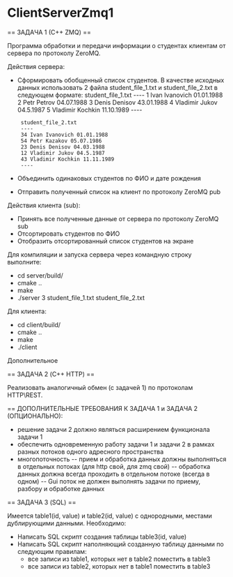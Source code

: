 # ClientServerZmq1

 == ЗАДАЧА 1 (С++ ZMQ) == 

Программа обработки и передачи информации о студентах клиентам от сервера по протоколу ZeroMQ.

Действия сервера:
 - Сформировать обобщенный список студентов. В качестве исходных данных использовать 2 файла student_file_1.txt и student_file_2.txt в следующем формате:
        student_file_1.txt
        ----
        1 Ivan Ivanovich 01.01.1988
        2 Petr Petrov 04.07.1988
        3 Denis Denisov 43.01.1988
        4 Vladimir Jukov 04.5.1987
        5 Vladimir Kochkin 11.10.1989
        ----
    
        student_file_2.txt
        ----
        34 Ivan Ivanovich 01.01.1988
        54 Petr Kazakov 05.07.1986
        23 Denis Denisov 04.03.1988
        12 Vladimir Jukov 04.5.1987
        43 Vladimir Kochkin 11.11.1989
        ----
 - Объединить одинаковых студентов по ФИО и дате рождения
 - Отправить полученный список на клиент по протоколу ZeroMQ pub
 
Действия клиента (sub):
 - Принять все полученные данные от сервера по протоколу ZeroMQ sub
 - Отсортировать студентов по ФИО
 - Отобразить отсортированный список студентов на экране

Для компиляции и запуска сервера через командную строку выполнитe:
 -  cd server/build/
 -  cmake ..
 -  make
 -  ./server 3 student_file_1.txt student_file_2.txt 

Для клиента:
 -  cd client/build/
 -  cmake ..
 -  make
 -  ./client

Дополнительное 

 == ЗАДАЧА 2 (C++ HTTP) ==

Реализовать аналогичный обмен (с задачей 1) по протоколам HTTP\REST.

 == ДОПОЛНИТЕЛЬНЫЕ ТРЕБОВАНИЯ К ЗАДАЧА 1 и ЗАДАЧА 2 (ОПЦИОНАЛЬНО):
 - решение задачи 2 должно являться расширением функционала задачи 1
 - обеспечить одновременную работу задачи 1 и задачи 2 в рамках разных потоков одного адресного пространства
 - многопоточность
  -- прием и обработка данных должны выполняться в отдельных потоках (для http свой, для zmq свой)
  -- обработка данных должна всегда проходить в отдельном потоке (всегда в одном)
  -- Gui поток не должен выполнять задачи по приему, разбору и обработке данных

 == ЗАДАЧА 3 (SQL) ==

Имеется table1(id, value) и table2(id, value) с однородными, местами дублирующими данными. 
Необходимо:
 - Написать SQL скрипт создания таблицы table3(id, value)
 - Написать SQL скрипт наполняющий созданную таблицу данными по следующим правилам:
     - все записи из table1, которых нет в table2 поместить в table3
     - все записи из table2, которых нет в table1 поместить в table3
